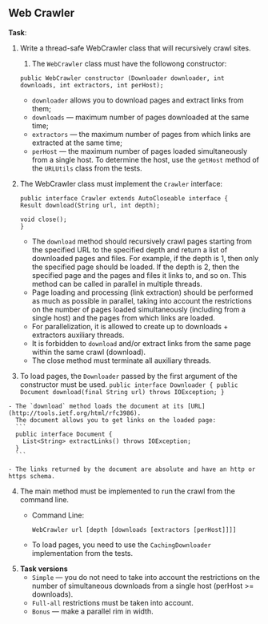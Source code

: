 ## Web Crawler

**Task**: 

1. Write a thread-safe WebCrawler class that will recursively crawl sites.
    1. The `WebCrawler` class must have the followong constructor:
    ```
    public WebCrawler constructor (Downloader downloader, int downloads, int extractors, int perHost);
    ```
    - `downloader` allows you to download pages and extract links from them;
    - `downloads` — maximum number of pages downloaded at the same time;
    - `extractors` — the maximum number of pages from which links are extracted at the same time;
    - `perHost` — the maximum number of pages loaded simultaneously from a single host. To determine the host, use the `getHost` method of the `URLUtils` class from the tests.
2. The WebCrawler class must implement the `Crawler` interface:
    ```
    public interface Crawler extends AutoCloseable interface {
    Result download(String url, int depth);

    void close();
    }
    ```
    
    - The `download` method should recursively crawl pages starting from the specified URL to the specified depth and return a list of downloaded pages and files. For example, if the depth is 1, then only the specified page should be loaded. If the depth is 2, then the specified page and the pages and files it links to, and so on. This method can be called in parallel in multiple threads.
    - Page loading and processing (link extraction) should be performed as much as possible in parallel, taking into account the restrictions on the number of pages loaded simultaneously (including from a single host) and the pages from which links are loaded.
    - For parallelization, it is allowed to create up to downloads + extractors auxiliary threads.
    - It is forbidden to `download` and/or extract links from the same page within the same crawl (download).
    - The close method must terminate all auxiliary threads. 
  3. To load pages, the `Downloader` passed by the first argument of the constructor must be used.
    ```
    public interface Downloader {
        public Document download(final String url) throws IOException;
    }
    ```                            

    - The `download` method loads the document at its [URL](http://tools.ietf.org/html/rfc3986). 
      The document allows you to get links on the loaded page:
      ```
      public interface Document {
        List<String> extractLinks() throws IOException;
      }
      ```

    - The links returned by the document are absolute and have an http or https schema. 
      
4. The main method must be implemented to run the crawl from the command line.
    - Command Line:
        ```
        WebCrawler url [depth [downloads [extractors [perHost]]]]
      ```
      
    - To load pages, you need to use the `CachingDownloader` implementation from the tests.
5. **Task versions**
    - `Simple` — you do not need to take into account the restrictions on the number of simultaneous downloads from a single host (perHost >= downloads).
    - `Full-all` restrictions must be taken into account. 
    - `Bonus` — make a parallel rim in width.